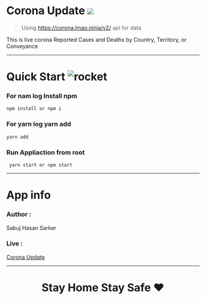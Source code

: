 # Corona Update [<img  src="https://img.shields.io/badge/%20Corona%20update -Live-brightgreen"/>](https://corona-update-sabuj.netlify.com/)

> Using https://corona.lmao.ninja/v2/  api for data

This is live corona  Reported Cases and Deaths by Country, Territory, or Conveyance

---
# Quick Start ![rocket](https://github.githubassets.com/images/icons/emoji/unicode/1f680.png)

### For nam log Install npm

    npm install or npm i

### For yarn log yarn add

    yarn add

### Run Appliaction from root

   

     yarn start or npm start
---
# App info
### Author  :
Sabuj Hasan Sarker
### Live :
[Corona Update](https://corona-update-sabuj.netlify.com/)

---
#  <h1 align="center" >Stay Home Stay Safe   :heart:<h1/>        
